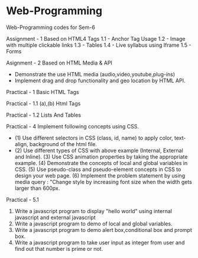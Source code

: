 # Web-Programming
Web-Programming codes for Sem-6

Assignment - 1 
Based on HTML4 Tags
1.1 - Anchor Tag Usage
1.2 - Image with multiple clickable links
1.3 - Tables
1.4 - Live syllabus using Iframe 
1.5 - Forms

Asignment - 2
Based on HTML Media & API
- Demonstrate the use HTML media (audio,video,youtube,plug-ins)
- Implement drag and drop functionality and geo location by HTML API.

Practical - 1
Basic HTML Tags

Practical - 1.1 (a),(b)
Html Tags

Practical - 1.2
Lists And Tables

Practical - 4
Implement following concepts using CSS.
- (1) Use different selectors in CSS (class, id, name) to apply color, text-align, background of the html file.
- (2) Use different types of CSS with above example (Internal, External and Inline).
(3) Use CSS animation properties by taking the appropriate example.
(4) Demonstrate the concepts of local and global variables in CSS.
(5) Use pseudo-class and pseudo-element concepts in CSS to design your web page.
(6) Implement the problem statement by using media query : "Change style by increasing font size when the width gets larger than 600px.

Practical - 5.1
1. Write a javascript program to display "hello world" using internal javascript and external javascript
2. Write a javascript program to demo of local and global variables.
3. Write a javascript program to demo alert box,conditional box and prompt box.
4. Write a javascript program to take user input as integer from user and find out that number is prime or not.
